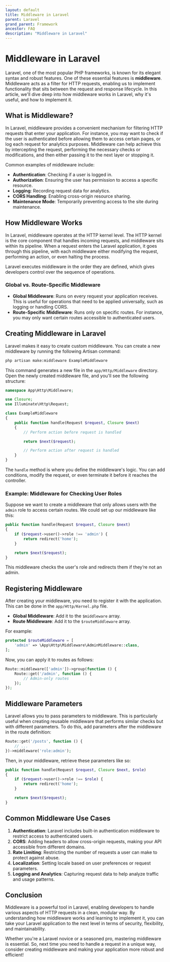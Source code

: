 ```yaml
---
layout: default
title: Middleware in Laravel
parent: Laravel
grand_parent: Framework
ancestor: FAQ
description: "Middleware in Laravel"
---
```



# Middleware in Laravel

Laravel, one of the most popular PHP frameworks, is known for its elegant syntax and robust features. One of these essential features is **middleware**. Middleware acts as a filter for HTTP requests, enabling us to implement functionality that sits between the request and response lifecycle. In this article, we'll dive deep into how middleware works in Laravel, why it's useful, and how to implement it.

## What is Middleware?

In Laravel, middleware provides a convenient mechanism for filtering HTTP requests that enter your application. For instance, you may want to check if the user is authenticated before allowing them to access certain pages, or log each request for analytics purposes. Middleware can help achieve this by intercepting the request, performing the necessary checks or modifications, and then either passing it to the next layer or stopping it.

Common examples of middleware include:
- **Authentication**: Checking if a user is logged in.
- **Authorization**: Ensuring the user has permission to access a specific resource.
- **Logging**: Recording request data for analytics.
- **CORS Handling**: Enabling cross-origin resource sharing.
- **Maintenance Mode**: Temporarily preventing access to the site during maintenance.

## How Middleware Works

In Laravel, middleware operates at the HTTP kernel level. The HTTP kernel is the core component that handles incoming requests, and middleware sits within its pipeline. When a request enters the Laravel application, it goes through this pipeline, with each middleware either modifying the request, performing an action, or even halting the process.

Laravel executes middleware in the order they are defined, which gives developers control over the sequence of operations.

### Global vs. Route-Specific Middleware

- **Global Middleware**: Runs on every request your application receives. This is useful for operations that need to be applied universally, such as logging or handling CORS.
- **Route-Specific Middleware**: Runs only on specific routes. For instance, you may only want certain routes accessible to authenticated users.

## Creating Middleware in Laravel

Laravel makes it easy to create custom middleware. You can create a new middleware by running the following Artisan command:

```bash
php artisan make:middleware ExampleMiddleware
```

This command generates a new file in the `app/Http/Middleware` directory. Open the newly created middleware file, and you'll see the following structure:

```php
namespace App\Http\Middleware;

use Closure;
use Illuminate\Http\Request;

class ExampleMiddleware
{
    public function handle(Request $request, Closure $next)
    {
        // Perform action before request is handled

        return $next($request);

        // Perform action after request is handled
    }
}
```

The `handle` method is where you define the middleware's logic. You can add conditions, modify the request, or even terminate it before it reaches the controller.

### Example: Middleware for Checking User Roles

Suppose we want to create a middleware that only allows users with the `admin` role to access certain routes. We could set up our middleware like this:

```php
public function handle(Request $request, Closure $next)
{
    if ($request->user()->role !== 'admin') {
        return redirect('home');
    }

    return $next($request);
}
```

This middleware checks the user's role and redirects them if they’re not an admin.

## Registering Middleware

After creating your middleware, you need to register it with the application. This can be done in the `app/Http/Kernel.php` file.

- **Global Middleware**: Add it to the `$middleware` array.
- **Route Middleware**: Add it to the `$routeMiddleware` array.

For example:

```php
protected $routeMiddleware = [
    'admin' => \App\Http\Middleware\AdminMiddleware::class,
];
```

Now, you can apply it to routes as follows:

```php
Route::middleware(['admin'])->group(function () {
    Route::get('/admin', function () {
        // Admin-only routes
    });
});
```

## Middleware Parameters

Laravel allows you to pass parameters to middleware. This is particularly useful when creating reusable middleware that performs similar checks but with different parameters. To do this, add parameters after the middleware in the route definition:

```php
Route::get('/posts', function () {
    // ...
})->middleware('role:admin');
```

Then, in your middleware, retrieve these parameters like so:

```php
public function handle(Request $request, Closure $next, $role)
{
    if ($request->user()->role !== $role) {
        return redirect('home');
    }

    return $next($request);
}
```

## Common Middleware Use Cases

1. **Authentication**: Laravel includes built-in authentication middleware to restrict access to authenticated users.
2. **CORS**: Adding headers to allow cross-origin requests, making your API accessible from different domains.
3. **Rate Limiting**: Restricting the number of requests a user can make to protect against abuse.
4. **Localization**: Setting locale based on user preferences or request parameters.
5. **Logging and Analytics**: Capturing request data to help analyze traffic and usage patterns.

## Conclusion

Middleware is a powerful tool in Laravel, enabling developers to handle various aspects of HTTP requests in a clean, modular way. By understanding how middleware works and learning to implement it, you can take your Laravel application to the next level in terms of security, flexibility, and maintainability.

Whether you're a Laravel novice or a seasoned pro, mastering middleware is essential. So, next time you need to handle a request in a unique way, consider creating middleware and making your application more robust and efficient!